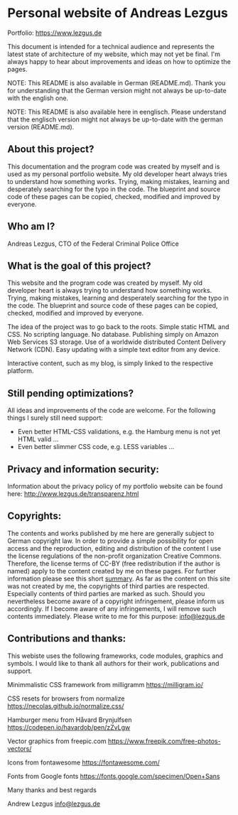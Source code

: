 # Personal website of Andreas Lezgus
Portfolio: https://www.lezgus.de

This document is intended for a technical audience and represents the latest state of architecture of my website, which may not yet be final. I'm always happy to hear about improvements and ideas on how to optimize the pages.

NOTE: This README is also available in German (README.md). Thank you for understanding that the German version might not always be up-to-date with the english one.

NOTE: This README is also available here in eenglisch. Please understand that the englisch version might not always be up-to-date with the german version (README.md).


## About this project?
This documentation and the program code was created by myself and is used as my personal portfolio website. My old developer heart always tries to understand how something works. Trying, making mistakes, learning and desperately searching for the typo in the code. The blueprint and source code of these pages can be copied, checked, modified and improved by everyone.


## Who am I?
Andreas Lezgus, CTO of the Federal Criminal Police Office


## What is the goal of this project?
This website and the program code was created by myself. My old developer heart is always trying to understand how something works. Trying, making mistakes, learning and desperately searching for the typo in the code. The blueprint and source code of these pages can be copied, checked, modified and improved by everyone.

The idea of the project was to go back to the roots.
Simple static HTML and CSS. No scripting language. No database.
Publishing simply on Amazon Web Services S3 storage.
Use of a worldwide distributed Content Delivery Network (CDN).
Easy updating with a simple text editor from any device.

Interactive content, such as my blog, is simply linked to the respective platform.


## Still pending optimizations?
All ideas and improvements of the code are welcome. For the following things I surely still need support:

- Even better HTML-CSS validations, e.g. the Hamburg menu is not yet HTML valid ...
- Even better slimmer CSS code, e.g. LESS variables ...


## Privacy and information security:
Information about the privacy policy of my portfolio website can be found here:
http://www.lezgus.de/transparenz.html


## Copyrights:
The contents and works published by me here are generally subject to German copyright law. In order to provide a simple possibility for open access and the reproduction, editing and distribution of the content I use the license regulations of the non-profit organization Creative Commons. Therefore, the license terms of CC-BY (free redistribution if the author is named) apply to the content created by me on these pages. For further information please see this short <a href='https://creativecommons.org/licenses/by/4.0/deed.de'>summary</a>. As far as the content on this site was not created by me, the copyrights of third parties are respected. Especially contents of third parties are marked as such. Should you nevertheless become aware of a copyright infringement, please inform us accordingly. If I become aware of any infringements, I will remove such contents immediately. Please write to me for this purpose: <a href=mailto:info@lezgus.de>info@lezgus.de</a>


## Contributions and thanks:
This webiste uses the following frameworks, code modules, graphics and symbols.
I would like to thank all authors for their work, publications and support.

Minimmalistic CSS framework from milligramm
https://milligram.io/

CSS resets for browsers from normalize
https://necolas.github.io/normalize.css/

Hamburger menu from Håvard Brynjulfsen
https://codepen.io/havardob/pen/zZvLgw

Vector graphics from freepic.com
https://www.freepik.com/free-photos-vectors/

Icons from fontawesome
https://fontawesome.com/

Fonts from Google fonts
https://fonts.google.com/specimen/Open+Sans



Many thanks and best regards

Andrew Lezgus
info@lezgus.de
